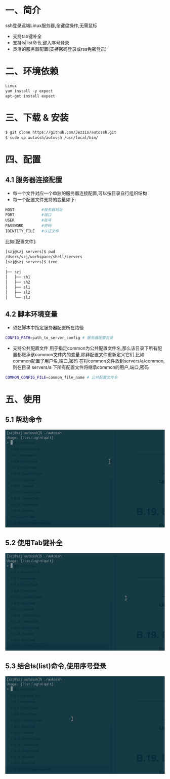 # 一、简介
ssh登录远端Linux服务器,全键盘操作,无需鼠标

+ 支持tab键补全
+ 支持ls|list命令,键入序号登录
+ 灵活的服务器配置(支持密码登录或rsa免密登录)

# 二、环境依赖

```
Linux
yum install -y expect
apt-get install expect
```

# 三、下载 & 安装

```bash
$ git clone https://github.com/Jezzis/autossh.git
$ sudo cp autossh/autossh /usr/local/bin/
```

# 四、配置

## 4.1 服务器连接配置
+ 每一个文件对应一个单独的服务器连接配置,可以按目录自行组织结构
+ 每一个配置文件支持的变量如下:
```bash
HOST            #服务器地址
PORT            #端口
USER            #账号
PASSWORD        #密码
IDENTITY_FILE   #认证文件
```

比如[配置文件]:
```
[szj@szj servers]$ pwd
/Users/szj/workspace/shell/servers
[szj@szj servers]$ tree
.
├── szj
│   ├── sh1
│   ├── sh2
│   ├── sl1
│   ├── sl2
│   └── sl3
```

## 4.2 脚本环境变量

+ 须在脚本中指定服务器配置所在路径
```bash
CONFIG_PATH=path_to_server_config # 服务器配置目录
```

+ 支持公共配置文件
用于指定common为公共配置文件名,那么该目录下所有配置都继承该common文件内的变量,除非配置文件重新定义它们
比如: common配置了用户名,端口,密码 
在将common文件放到servers/a/common,则在目录 servers/a 下所有配置文件将继承common的用户,端口,密码 

```bash
COMMON_CONFIG_FILE=common_file_name # 公共配置文件名
```


# 五、使用

## 5.1 帮助命令

![帮助命令](./resources/help.gif)

## 5.2 使用Tab键补全

![Tab补全操作](./resources/ls_support.gif)

## 5.3 结合ls(list)命令,使用序号登录

![list & 序号操作](./resources/tab_support.gif)
